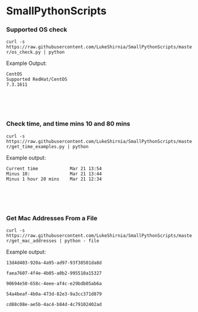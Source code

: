 # SmallPythonScripts



### Supported OS check


`curl -s https://raw.githubusercontent.com/LukeShirnia/SmallPythonScripts/master/os_check.py | python`


Example Output:
```
CentOS
Supported RedHat/CentOS
7.3.1611
```
<br />

<br />

<br />

### Check time, and time mins 10 and 80 mins

`curl -s https://raw.githubusercontent.com/LukeShirnia/SmallPythonScripts/master/get_time_examples.py | python`


Example output:

```
Current time            Mar 21 13:54
Minus 10:               Mar 21 13:44
Minus 1 hour 20 mins    Mar 21 12:34
```
<br />

<br />

<br />

### Get Mac Addresses From a File

`curl -s https://raw.githubusercontent.com/LukeShirnia/SmallPythonScripts/master/get_mac_addresses | python - file`

Example output:

```
13d4d403-920a-4a95-ad97-93f38501da8d

faea7607-4f4e-4b05-a0b2-995510a15327

90694e50-658c-4eee-af4c-e29bdb05ab6a

54a4beaf-4b0a-473d-82e3-9a3cc371d879

cd88c08e-ae5b-4ac4-b84d-4c79102402ad
```
